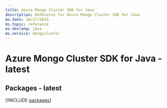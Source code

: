 ```yaml
---
title: Azure Mongo Cluster SDK for Java
description: Reference for Azure Mongo Cluster SDK for Java
ms.date: 10/27/2025
ms.topic: reference
ms.devlang: java
ms.service: mongocluster
---
```

# Azure Mongo Cluster SDK for Java - latest
## Packages - latest
[!INCLUDE [packages](mongo-cluster-index.md)]